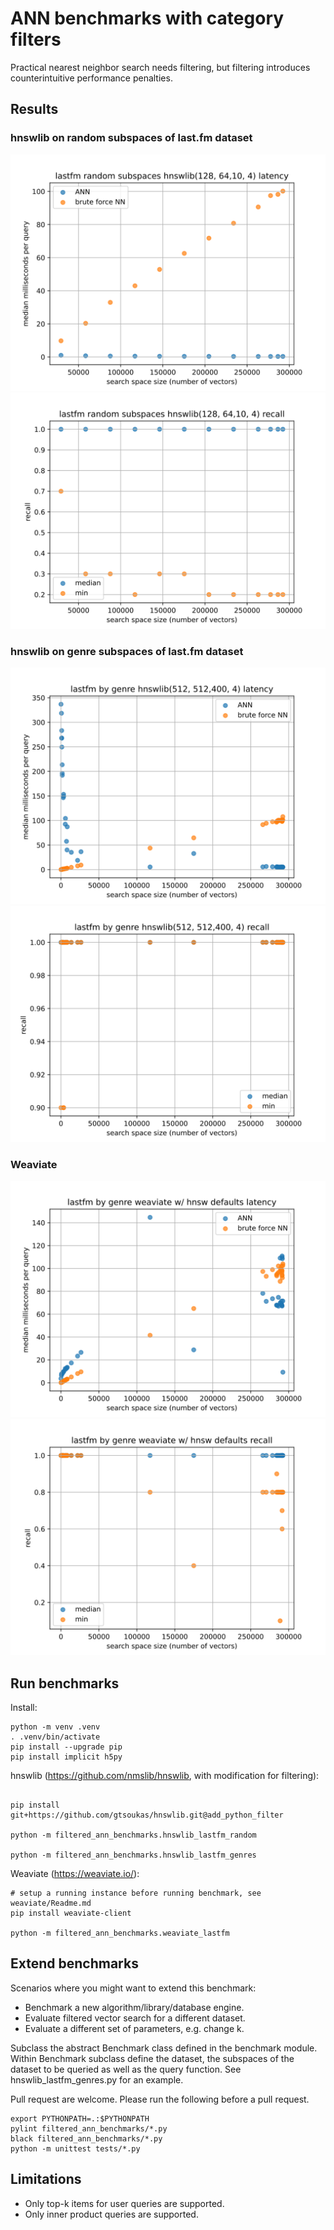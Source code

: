 # ANN benchmarks with category filters
Practical nearest neighbor search needs filtering, but filtering introduces counterintuitive performance penalties.


## Results

### hnswlib on random subspaces of last.fm dataset
![hnswlib](results/HnswlibLastfmRandom_latency.svg)
![hnswlib](results/HnswlibLastfmRandom_recall.svg)

### hnswlib on genre subspaces of last.fm dataset
![hnswlib](results/HnswlibLastfmGenres_latency.svg)
![hnswlib](results/HnswlibLastfmGenres_recall.svg)

### Weaviate
![weaviate](results/WeaviateLastfm_latency.svg)
![weaviate](results/WeaviateLastfm_recall.svg)


## Run benchmarks
Install:
```{bash}
python -m venv .venv
. .venv/bin/activate
pip install --upgrade pip
pip install implicit h5py
```

hnswlib (https://github.com/nmslib/hnswlib, with modification for filtering):
```{bash}

pip install git+https://github.com/gtsoukas/hnswlib.git@add_python_filter

python -m filtered_ann_benchmarks.hnswlib_lastfm_random

python -m filtered_ann_benchmarks.hnswlib_lastfm_genres
```

Weaviate (https://weaviate.io/):
```{bash}
# setup a running instance before running benchmark, see weaviate/Readme.md
pip install weaviate-client

python -m filtered_ann_benchmarks.weaviate_lastfm
```

## Extend benchmarks
Scenarios where you might want to extend this benchmark:
* Benchmark a new algorithm/library/database engine.
* Evaluate filtered vector search for a different dataset.
* Evaluate a different set of parameters, e.g. change k.


Subclass the abstract Benchmark class defined in the benchmark module. Within
Benchmark subclass define the dataset, the subspaces of the dataset to be
queried as well as the query function. See hnswlib_lastfm_genres.py for an
example.

Pull request are welcome. Please run the following before a pull request. 
```{bash}
export PYTHONPATH=.:$PYTHONPATH
pylint filtered_ann_benchmarks/*.py
black filtered_ann_benchmarks/*.py
python -m unittest tests/*.py
```

## Limitations
* Only top-k items for user queries are supported.
* Only inner product queries are supported.
